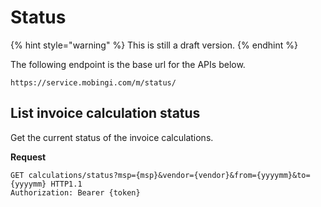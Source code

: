 # Status

{% hint style="warning" %}
This is still a draft version.
{% endhint %}

The following endpoint is the base url for the APIs below.

```text
https://service.mobingi.com/m/status/
```

## List invoice calculation status

Get the current status of the invoice calculations.

**Request**

```http
GET calculations/status?msp={msp}&vendor={vendor}&from={yyyymm}&to={yyyymm} HTTP1.1
Authorization: Bearer {token}
```
